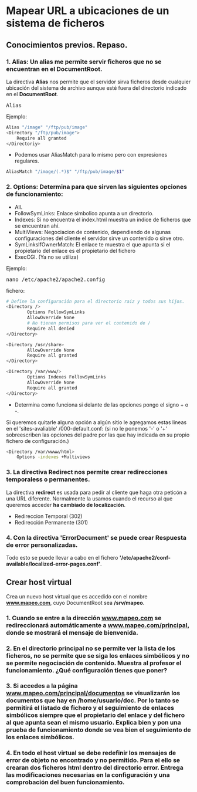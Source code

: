 # Mapear URL a ubicaciones de un sistema de ficheros

## Conocimientos previos. Repaso.

### 1. **Alias**: Un alias me permite servir ficheros que no se encuentran en el DocumentRoot.

La directiva **Alias** nos permite que el servidor sirva ficheros desde cualquier ubicación del sistema de archivo aunque esté fuera del directorio indicado en el **DocumentRoot**.

<pre>Alias <url> <sistema de archivos></pre>

Ejemplo:

```sh
Alias "/image" "/ftp/pub/image"
<Directory "/ftp/pub/image">
    Require all granted
</Directoriy>
```
* Podemos usar AliasMatch para lo mismo pero con expresiones regulares.

```sh 
AliasMatch "/image/(.*)$" "/ftp/pub/image/$1"
```


### 2. Options: Determina para que sirven las siguientes opciones de funcionamiento:

* All.
* FollowSymLinks: Enlace simbolico apunta a un directorio.
* Indexes: Si no encuentra el index.html muestra un indice de ficheros que se encuentran ahí.
* MultiViews: Negociacion de contenido, dependiendo de algunas configuraciones del cliente el servidor sirve un contenido o sirve otro.
* SymLinksIfOwnerMatch: El enlace te muestra el que apunta si el propietario del enlace es el propietario del fichero
* ExecCGI. (Ya no se utiliza)

Ejemplo: 

<pre>nano /etc/apache2/apache2.config</pre>

fichero:

```sh
# Define la configuración para el directorio raiz y todos sus hijos.
<Directory />
        Options FollowSymLinks
        AllowOverride None
        # No tienen permisos para ver el contenido de /
        Require all denied
</Directory>

<Directory /usr/share>
        AllowOverride None
        Require all granted
</Directory>

<Directory /var/www/>
        Options Indexes FollowSymLinks
        AllowOverride None
        Require all granted
</Directory>

```
* Determina como funciona si delante de las opciones pongo el signo + o -.

Si queremos quitarle alguna opción a algún sitio le agregamos estas lineas en el 'sites-avaliable' /000-default.conf: (si no le ponemos '-' o '+' sobreescriben las opciones del padre por las que hay indicada en su propio fichero de configuración.)

```sh
<Directory /var/wwww/html>
    Options -indexes +Multiviews
```

### 3. La directiva Redirect nos permite crear redirecciones temporaless o permanentes.

La directiva **redirect** es usada para pedir al cliente que haga otra peticón a una URL diferente. Normalmente la usamos cuando el recurso al que queremos acceder **ha cambiado de localización**.

* Redireccion Temporal (302)
* Redirección Permanente (301)

### 4. Con la directiva 'ErrorDocument' se puede crear Respuesta de error personalizadas. 

Todo esto se puede llevar a cabo en el fichero **'/etc/apache2/conf-available/localized-error-pages.conf'**.

## Crear host virtual

Crea un nuevo host virtual que es accedido con el nombre **www.mapeo.com**, cuyo DocumentRoot sea **/srv/mapeo**.

### 1. Cuando se entre a la dirección www.mapeo.com se redireccionará automáticamente a www.mapeo.com/principal, donde se mostrará el mensaje de bienvenida.
### 2. En el directorio principal no se permite ver la lista de los ficheros, no se permite que se siga los enlaces simbólicos y no se permite negociación de contenido. Muestra al profesor el funcionamiento. ¿Qué configuración tienes que poner?
### 3. Si accedes a la página www.mapeo.com/principal/documentos se visualizarán los documentos que hay en /home/usuario/doc. Por lo tanto se permitirá el listado de fichero y el seguimiento de enlaces simbólicos siempre que el propietario del enlace y del fichero al que apunta sean el mismo usuario. Explica bien y pon una prueba de funcionamiento donde se vea bien el seguimiento de los enlaces simbólicos.
### 4. En todo el host virtual se debe redefinir los mensajes de error de objeto no encontrado y no permitido. Para el ello se crearan dos ficheros html dentro del directorio error. Entrega las modificaciones necesarias en la configuración y una comprobación del buen funcionamiento.
